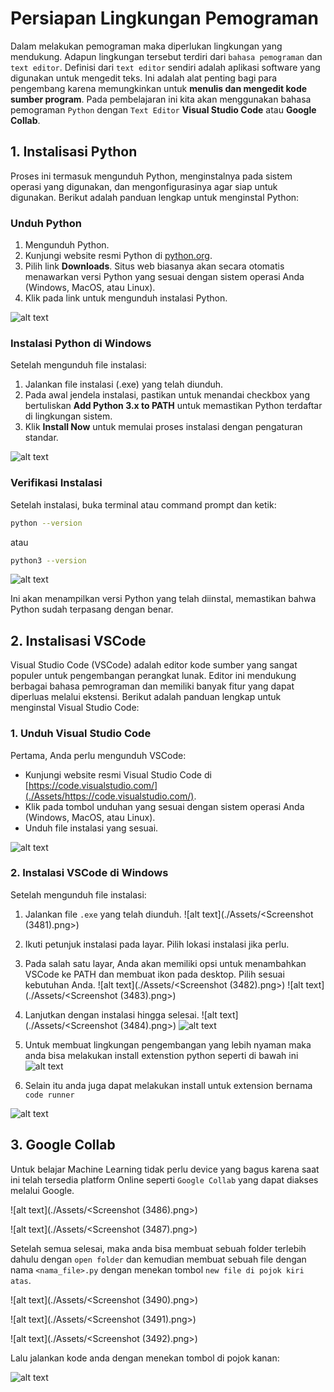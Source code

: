 # Persiapan Lingkungan Pemograman

Dalam melakukan pemograman maka diperlukan lingkungan yang mendukung. Adapun lingkungan tersebut terdiri dari `bahasa pemograman` dan `text editor`. Definisi dari `text editor` sendiri adalah aplikasi software yang digunakan untuk mengedit teks. Ini adalah alat penting bagi para pengembang karena memungkinkan untuk **menulis dan mengedit kode sumber program**. Pada pembelajaran ini kita akan menggunakan bahasa pemograman `Python` dengan `Text Editor` **Visual Studio Code** atau **Google Collab**.

## 1. Instalisasi Python

Proses ini termasuk mengunduh Python, menginstalnya pada sistem operasi yang digunakan, dan mengonfigurasinya agar siap untuk digunakan. Berikut adalah panduan lengkap untuk menginstal Python:

### **Unduh Python**

1. Mengunduh Python.
2. Kunjungi website resmi Python di [python.org](./Assets/https://www.python.org/).
3. Pilih link **Downloads**. Situs web biasanya akan secara otomatis menawarkan versi Python yang sesuai dengan sistem operasi Anda (Windows, MacOS, atau Linux).
4. Klik pada link untuk mengunduh instalasi Python.

![alt text](./Assets/image.png)

### Instalasi Python di Windows

Setelah mengunduh file instalasi:

1. Jalankan file instalasi (.exe) yang telah diunduh.
2. Pada awal jendela instalasi, pastikan untuk menandai checkbox yang bertuliskan **Add Python 3.x to PATH** untuk memastikan Python terdaftar di lingkungan sistem.
3. Klik **Install Now** untuk memulai proses instalasi dengan pengaturan standar.

![alt text](./Assets/image-1.png)

### Verifikasi Instalasi

Setelah instalasi, buka terminal atau command prompt dan ketik:

```bash
python --version
```

atau

```bash
python3 --version
```

![alt text](./Assets/image-2.png)

Ini akan menampilkan versi Python yang telah diinstal, memastikan bahwa Python sudah terpasang dengan benar.

## **2. Instalisasi VSCode**

Visual Studio Code (VSCode) adalah editor kode sumber yang sangat populer untuk pengembangan perangkat lunak. Editor ini mendukung berbagai bahasa pemrograman dan memiliki banyak fitur yang dapat diperluas melalui ekstensi. Berikut adalah panduan lengkap untuk menginstal Visual Studio Code:

### 1. Unduh Visual Studio Code

Pertama, Anda perlu mengunduh VSCode:

- Kunjungi website resmi Visual Studio Code di [https://code.visualstudio.com/](./Assets/https://code.visualstudio.com/).
- Klik pada tombol unduhan yang sesuai dengan sistem operasi Anda (Windows, MacOS, atau Linux).
- Unduh file instalasi yang sesuai.

![alt text](./Assets/image-3.png)

### 2. Instalasi VSCode di Windows

Setelah mengunduh file instalasi:

1. Jalankan file `.exe` yang telah diunduh.
   ![alt text](./Assets/<Screenshot (3481).png>)

2. Ikuti petunjuk instalasi pada layar. Pilih lokasi instalasi jika perlu.
3. Pada salah satu layar, Anda akan memiliki opsi untuk menambahkan VSCode ke PATH dan membuat ikon pada desktop. Pilih sesuai kebutuhan Anda.
   ![alt text](./Assets/<Screenshot (3482).png>)
   ![alt text](./Assets/<Screenshot (3483).png>)
4. Lanjutkan dengan instalasi hingga selesai.
   ![alt text](./Assets/<Screenshot (3484).png>)
   ![alt text](./Assets/image-4.png)
5. Untuk membuat lingkungan pengembangan yang lebih nyaman maka anda bisa melakukan install extenstion python seperti di bawah ini
   ![alt text](./Assets/image-5.png)

6. Selain itu anda juga dapat melakukan install untuk extension bernama `code runner`

![alt text](<Screenshot (3492)-1.png>)

## 3. Google Collab

Untuk belajar Machine Learning tidak perlu device yang bagus karena saat ini telah tersedia platform Online seperti `Google Collab` yang dapat diakses melalui Google.

![alt text](./Assets/<Screenshot (3486).png>)

![alt text](./Assets/<Screenshot (3487).png>)

Setelah semua selesai, maka anda bisa membuat sebuah folder terlebih dahulu dengan `open folder` dan kemudian membuat sebuah file dengan nama `<nama_file>.py` dengan menekan tombol `new file di pojok kiri atas`.

![alt text](./Assets/<Screenshot (3490).png>)

![alt text](./Assets/<Screenshot (3491).png>)

![alt text](./Assets/<Screenshot (3492).png>)

Lalu jalankan kode anda dengan menekan tombol di pojok kanan:

![alt text](./Assets/image-run.png)
